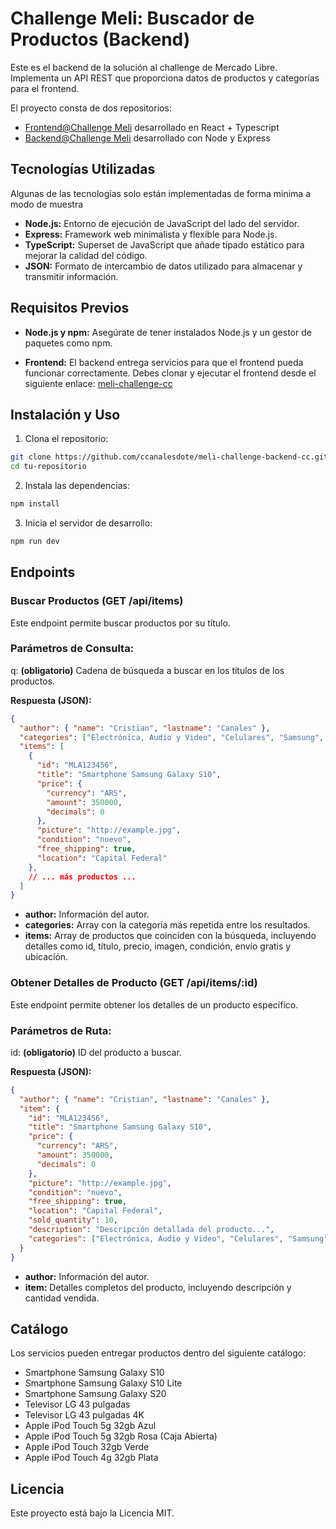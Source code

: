 # Challenge Meli: Buscador de Productos (Backend)

Este es el backend de la solución al challenge de Mercado Libre. Implementa un API REST que proporciona datos de productos y categorías para el frontend.

El proyecto consta de dos repositorios:

- [Frontend@Challenge Meli](https://github.com/ccanalesdote/meli-challenge-cc) desarrollado en React + Typescript
- [Backend@Challenge Meli](https://github.com/ccanalesdote/meli-challenge-backend-cc) desarrollado con Node y Express

## Tecnologías Utilizadas

Algunas de las tecnologías solo están implementadas de forma minima a modo de muestra

- **Node.js:** Entorno de ejecución de JavaScript del lado del servidor.
- **Express:** Framework web minimalista y flexible para Node.js.
- **TypeScript:** Superset de JavaScript que añade tipado estático para mejorar la calidad del código.
- **JSON:** Formato de intercambio de datos utilizado para almacenar y transmitir información.

## Requisitos Previos

- **Node.js y npm:** Asegúrate de tener instalados Node.js y un gestor de paquetes como npm.

- **Frontend:** El backend entrega servicios para que el frontend pueda funcionar correctamente. Debes clonar y ejecutar el frontend desde el siguiente enlace: [meli-challenge-cc](https://github.com/ccanalesdote/meli-challenge-cc)

## Instalación y Uso

1. Clona el repositorio:

```bash
git clone https://github.com/ccanalesdote/meli-challenge-backend-cc.git
cd tu-repositorio
```

2. Instala las dependencias:

```bash
npm install
```

3. Inicia el servidor de desarrollo:

```bash
npm run dev
```

## Endpoints

### Buscar Productos (GET /api/items)
Este endpoint permite buscar productos por su título.

### Parámetros de Consulta:

q: **(obligatorio)** Cadena de búsqueda a buscar en los títulos de los productos.

**Respuesta (JSON):**

```JSON
{
  "author": { "name": "Cristian", "lastname": "Canales" },
  "categories": ["Electrónica, Audio y Video", "Celulares", "Samsung", "Galaxy S10"],
  "items": [
    {
      "id": "MLA123456",
      "title": "Smartphone Samsung Galaxy S10",
      "price": {
        "currency": "ARS",
        "amount": 350000,
        "decimals": 0
      },
      "picture": "http://example.jpg",
      "condition": "nuevo",
      "free_shipping": true,
      "location": "Capital Federal"
    },
    // ... más productos ...
  ]
}
```

- **author:** Información del autor.
- **categories:** Array con la categoría más repetida entre los resultados.
- **items:** Array de productos que coinciden con la búsqueda, incluyendo detalles como id, título, precio, imagen, condición, envío gratis y ubicación.

### Obtener Detalles de Producto (GET /api/items/:id)
Este endpoint permite obtener los detalles de un producto específico.

### Parámetros de Ruta:

id: **(obligatorio)** ID del producto a buscar.

**Respuesta (JSON):**

```JSON
{
  "author": { "name": "Cristian", "lastname": "Canales" },
  "item": {
    "id": "MLA123456",
    "title": "Smartphone Samsung Galaxy S10",
    "price": {
      "currency": "ARS",
      "amount": 350000,
      "decimals": 0
    },
    "picture": "http://example.jpg",
    "condition": "nuevo",
    "free_shipping": true,
    "location": "Capital Federal",
    "sold_quantity": 10,
    "description": "Descripción detallada del producto...",
    "categories": ["Electrónica, Audio y Video", "Celulares", "Samsung", "Galaxy S10"]
  }
}
```

- **author:** Información del autor.
- **item:** Detalles completos del producto, incluyendo descripción y cantidad vendida.

## Catálogo

Los servicios pueden entregar productos dentro del siguiente catálogo:

- Smartphone Samsung Galaxy S10
- Smartphone Samsung Galaxy S10 Lite
- Smartphone Samsung Galaxy S20
- Televisor LG 43 pulgadas
- Televisor LG 43 pulgadas 4K
- Apple iPod Touch 5g 32gb Azul
- Apple iPod Touch 5g 32gb Rosa (Caja Abierta)
- Apple iPod Touch 32gb Verde
- Apple iPod Touch 4g 32gb Plata

## Licencia

Este proyecto está bajo la Licencia MIT.
